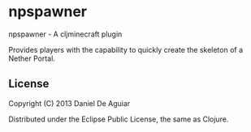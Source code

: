 # npspawner

npspawner - A cljminecraft plugin

Provides players with the capability to
quickly create the skeleton of a Nether Portal.

## License

Copyright (C) 2013 Daniel De Aguiar

Distributed under the Eclipse Public License, the same as Clojure.
